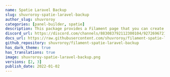 ```yaml
---
name: Spatie Laravel Backup
slug: shuvroroy-spatie-laravel-backup
author_slug: shuvroroy
categories: [panel-builder, spatie]
description: This package provides a Filament page that you can create backup of your application by using `spatie/laravel-backup` package.
discord_url: https://discord.com/channels/883083792112300104/927269672133492816
docs_url: https://raw.githubusercontent.com/shuvroroy/filament-spatie-laravel-backup/main/README.md
github_repository: shuvroroy/filament-spatie-laravel-backup
has_dark_theme: true
has_translations: true
image: shuvroroy-spatie-laravel-backup.png
versions: [2, 3]
publish_date: 2022-01-02
---
```

